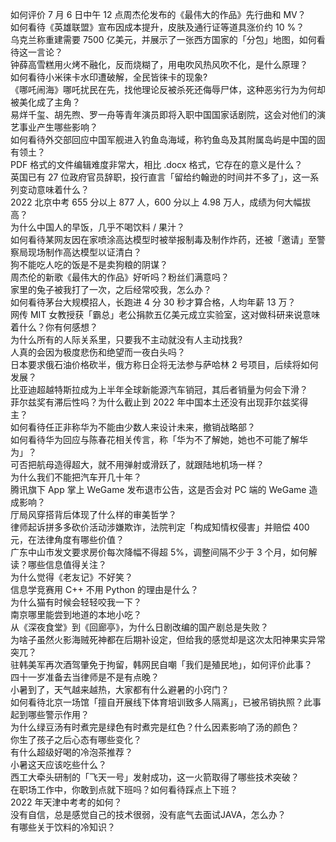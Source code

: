 如何评价 7 月 6 日中午 12 点周杰伦发布的《最伟大的作品》先行曲和 MV？  
如何看待《英雄联盟》宣布因成本提升，皮肤及通行证等道具涨价约 10 %？  
乌克兰称重建需要 7500 亿美元，并展示了一张西方国家的「分包」地图，如何看待这一言论？  
钟薛高雪糕用火烤不融化，反而烧糊了，用电吹风热风吹不化，是什么原理？  
如何看待小米徕卡水印遭破解，全民皆徕卡的现象?  
《哪吒闹海》哪吒扰民在先，找他理论反被杀死还侮辱尸体，这种恶劣行为为何却被美化成了主角？  
易烊千玺、胡先煦、罗一舟等青年演员即将入职中国国家话剧院，这会对他们的演艺事业产生哪些影响？  
如何看待外交部回应中国军舰进入钓鱼岛海域，称钓鱼岛及其附属岛屿是中国的固有领土？  
PDF 格式的文件编辑难度非常大，相比 .docx 格式，它存在的意义是什么？  
英国已有 27 位政府官员辞职，投行直言「留给约翰逊的时间并不多了」，这一系列变动意味着什么？  
2022 北京中考 655 分以上 877 人，600 分以上 4.98 万人，成绩为何大幅拔高？  
为什么中国人的早饭，几乎不喝饮料 / 果汁？  
如何看待某网友因在家喷涂高达模型时被举报制毒及制作炸药，还被「邀请」至警察局现场制作高达模型以证清白？  
狗不能吃人吃的饭是不是卖狗粮的阴谋？  
周杰伦的新歌《最伟大的作品》好听吗？粉丝们满意吗？  
家里的兔子被我打了一次，之后经常咬我，怎么办？  
如何看待茅台大规模招人，长跑进 4 分 30 秒才算合格，人均年薪 13 万？  
网传 MIT 女教授获「霸总」老公捐款五亿美元成立实验室，这对做科研来说意味着什么？你有何感想？  
为什么所有的人际关系里，只要我不主动就没有人主动找我?  
人真的会因为极度悲伤和绝望而一夜白头吗？  
日本要求俄石油价格砍半，俄方称日企将无法参与萨哈林 2 号项目，后续将如何发展？  
比亚迪超越特斯拉成为上半年全球新能源汽车销冠，其后者销量为何会下滑？  
菲尔兹奖有滞后性吗？为什么截止到 2022 年中国本土还没有出现菲尔兹奖得主？  
如何看待任正非称华为不能由少数人来设计未来，撤销战略部？  
如何看待华为回应与陈春花相关传言，称「华为不了解她，她也不可能了解华为」？  
可否把航母造得超大，就不用弹射或滑跃了，就跟陆地机场一样？  
为什么我们不能把汽车开几十年？  
腾讯旗下 App 掌上 WeGame 发布退市公告，这是否会对 PC 端的 WeGame 造成影响？  
厅局风穿搭背后体现了什么样的审美哲学？  
律师起诉拼多多砍价活动涉嫌欺诈，法院判定「构成知情权侵害」并赔偿 400 元，在法律角度有哪些价值？  
广东中山市发文要求房价每次降幅不得超 5%，调整间隔不少于 3 个月，如何解读？哪些信息值得关注？  
为什么觉得《老友记》不好笑？  
信息学竞赛用 C++ 不用 Python 的理由是什么？  
为什么猫有时候会轻轻咬我一下？  
南京哪里能尝到地道的本地小吃？  
从《深夜食堂》到《回廊亭》，为什么日剧改编的国产剧总是失败？  
为啥子虽然火影海贼死神都在后期补设定，但给我的感觉却是这次太阳神果实异常突兀？  
驻韩美军再次酒驾肇免于拘留，韩网民自嘲「我们是殖民地」，如何评价此事？  
四十一岁准备去当律师是不是有点晚？  
小暑到了，天气越来越热，大家都有什么避暑的小窍门？  
如何看待北京一场馆「擅自开展线下体育培训致多人隔离」，已被吊销执照？此事起到哪些警示作用？  
为什么绿豆汤有时煮完是绿色有时煮完是红色？什么因素影响了汤的颜色？  
你生了孩子之后心态有哪些变化？  
有什么超级好喝的冷泡茶推荐？  
小暑这天应该吃些什么？  
西工大牵头研制的「飞天一号」发射成功，这一火箭取得了哪些技术突破？  
在职场工作中，你敢到点就下班吗？如何看待踩点上下班？  
2022 年天津中考考的如何？  
没有自信，总是感觉自己的技术很弱，没有底气去面试JAVA，怎么办？  
有哪些关于饮料的冷知识？  
